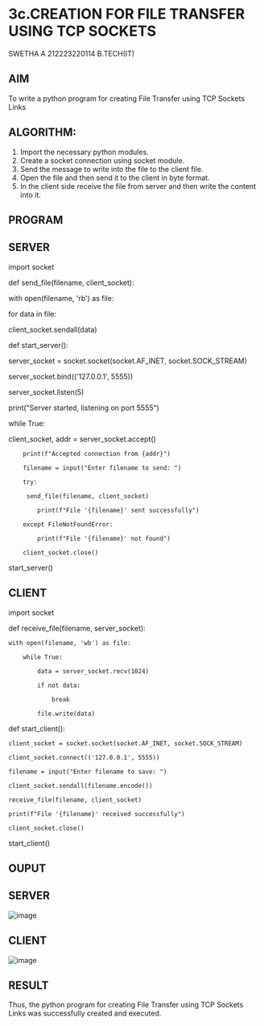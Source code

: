 # 3c.CREATION FOR FILE TRANSFER USING TCP SOCKETS
SWETHA A
212223220114
B.TECH(IT)

## AIM
To write a python program for creating File Transfer using TCP Sockets Links
## ALGORITHM:
1. Import the necessary python modules.
2. Create a socket connection using socket module.
3. Send the message to write into the file to the client file.
4. Open the file and then send it to the client in byte format.
5. In the client side receive the file from server and then write the content into it.
## PROGRAM
## SERVER

 import socket
 
 def send_file(filename, client_socket):
 
 with open(filename, 'rb') as file:
 
 for data in file:
 
 client_socket.sendall(data)
 
 def start_server():
 
 server_socket = socket.socket(socket.AF_INET, socket.SOCK_STREAM)
 
 server_socket.bind(('127.0.0.1', 5555))
 
 server_socket.listen(5)
 
 print("Server started, listening on port 5555")
 
 while True:

 client_socket, addr = server_socket.accept()
 
        print(f"Accepted connection from {addr}")
        
        filename = input("Enter filename to send: ")
        
        try:
        
         send_file(filename, client_socket)
         
            print(f"File '{filename}' sent successfully")
            
        except FileNotFoundError:
        
            print(f"File '{filename}' not found")
            
        client_socket.close()
        
 start_server()

## CLIENT 

 import socket
 
 def receive_file(filename, server_socket):
 
    with open(filename, 'wb') as file:
    
        while True:
        
            data = server_socket.recv(1024)
            
            if not data:
            
                break
                
            file.write(data)
            
 def start_client():
 
    client_socket = socket.socket(socket.AF_INET, socket.SOCK_STREAM)
    
    client_socket.connect(('127.0.0.1', 5555))
    
    filename = input("Enter filename to save: ")
    
    client_socket.sendall(filename.encode())
    
    receive_file(filename, client_socket)
    
    print(f"File '{filename}' received successfully")
    
    client_socket.close()
    
 start_client()
 
## OUPUT 
## SERVER
![image](https://github.com/aswethaashok/3c.FILE_TRANSFER_USING_TCP_SOCKETS/assets/149987410/6cf8709f-39cf-4f4e-a27c-9e577699ffa8)

## CLIENT 
![image](https://github.com/aswethaashok/3c.FILE_TRANSFER_USING_TCP_SOCKETS/assets/149987410/b3b8ce07-ea24-4706-99e3-25fa9e36349d)

## RESULT
Thus, the python program for creating File Transfer using TCP Sockets Links was 
successfully created and executed.
